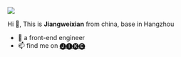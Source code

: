 <a href="https://github.com/JiangWeixian/year-progress"><img src="https://year-progress.jiangweixian1994.vercel.app/api/year?label=🅡🅔🅐🅓 🅑🅞🅞🅚🅢" /></a>


Hi 👋, This is **Jiangweixian** from china, base in Hangzhou

- 🎫 a front-end engineer
- 📫 find me on [🅙🅘🅚🅔](https://web.okjike.com/u/94487aff-9d78-4e82-bd8a-179260283ce4)

